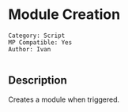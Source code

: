 # Module Creation

```
Category: Script
MP Compatible: Yes
Author: Ivan
```

<image here>

## Description

Creates a module when triggered.